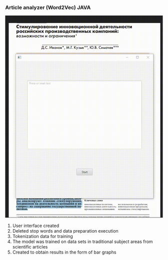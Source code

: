 ### Article analyzer (Word2Vec) JAVA 
![Alt Text](https://github.com/IR-gitt/Word2VecArticleAnalyzer/blob/master/AnalyzeArticleJava.gif)

1. User interface created
2. Deleted stop words and data preparation execution
3. Tokenization data for training
4. The model was trained on data sets in traditional subject areas from scientific articles
5. Created to obtain results in the form of bar graphs

